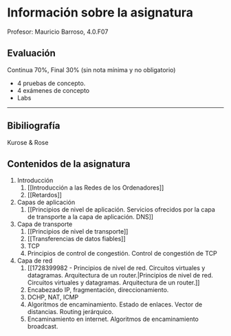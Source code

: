# Información sobre la asignatura
Profesor: Mauricio Barroso, 4.0.F07

## Evaluación

Continua 70%, Final 30% (sin nota mínima y no obligatorio)

- 4 pruebas de concepto.
- 4 exámenes de concepto
- Labs
---
## Bibiliografía

Kurose & Rose

## Contenidos de la asignatura

1. Introducción
	1. [[Introducción a las Redes de los Ordenadores]]
	2. [[Retardos]]
2. Capas de aplicación
	1. [[Principios de nivel de aplicación. Servicios ofrecidos por la capa de transporte a la capa de aplicación. DNS]]
3. Capa de transporte
	1. [[Principios de nivel de transporte]]
	2. [[Transferencias de datos fiables]]
	3. TCP
	4. Principios de control de congestión. Control de congestión de TCP
4. Capa de red
	1. [[1728399982 - Principios de nivel de red. Circuitos virtuales y datagramas. Arquitectura de un router.|Principios de nivel de red. Circuitos virtuales y datagramas. Arquitectura de un router.]]
	2. Encabezado IP, fragmentación, direccionamiento.
	3. DCHP, NAT, ICMP
	4. Algoritmos de encaminamiento. Estado de enlaces. Vector de distancias. Routing jerárquico.
	5. Encaminamiento en internet. Algoritmos de encaminamiento broadcast.
